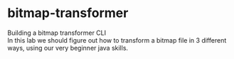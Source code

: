 # bitmap-transformer  
Building a bitmap transformer CLI  
In this lab we should figure out how to transform a bitmap file in 3 different ways, using our very beginner java skills.  
